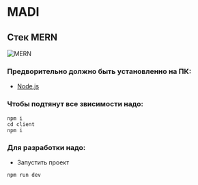 # MADI
Стек MERN
------------------
![MERN](https://miro.medium.com/max/2800/0*QrGJeWvArCjF2BuV.jpg)

### Предворительно должно быть установленно на ПК:
- [Node.js](https://nodejs.org/en/)

### Чтобы подтянут все звисимости надо:
```
npm i
cd client
npm i
```

### Для разработки надо:

- Запустить проект 
```
npm run dev
```

